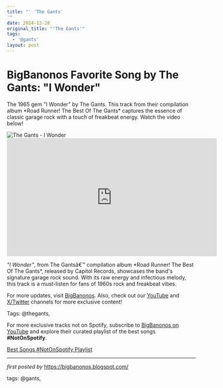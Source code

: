 ```yaml
---
title: "' 'The Gants'
'"
date: 2024-12-28
original_title: "'The Gants'"
tags:
  - '@gants'
layout: post
---
```

<!-- Title of the Post -->
<h1 >BigBanonos Favorite Song by The Gants: "I Wonder"</h1> <!-- Introductory Text -->
<p >The 1965 gem "I Wonder" by The Gants. This track from their compilation album *Road Runner! The Best Of The Gants* captures the essence of classic garage rock with a touch of freakbeat energy. Watch the video below!</p> <!-- Featured Image -->
<div > <img src="https://i.scdn.co/image/ab67616d0000b273ec854b8a5e58d955975eaf4a" alt="The Gants - I Wonder" />
</div> <!-- YouTube Video Embed -->
<div > <iframe width="560" height="315" src="https://www.youtube.com/embed/t--ktY1Kgx4" frameborder="0" allowfullscreen></iframe>
</div> <!-- Song Information -->
<div > <p><em>"I Wonder"</em>, from The Gantsâ€™ compilation album *Road Runner! The Best Of The Gants*, released by Capitol Records, showcases the band's signature garage rock sound. With its raw energy and infectious melody, this track is a must-listen for fans of 1960s rock and freakbeat vibes.</p>
</div> <!-- Footer Links -->
<div > <p>For more updates, visit <a href="https://bigbanonos.blogspot.com/" target="_blank">BigBanonos</a>. Also, check out our <a href="https://www.youtube.com/@BigBanonos" target="_blank">YouTube</a> and <a href="https://x.com/bigbanonos" target="_blank">X/Twitter</a> channels for more exclusive content!</p>
</div> <!-- Tags -->
<p >Tags: @thegants,</p>


<!--Subscribe and Playlist Links-->
<div>
    <p>For more exclusive tracks not on Spotify, subscribe to <a href="https://www.youtube.com/@BigBanonos" target="_blank">BigBanonos on YouTube</a> and explore their curated playlist of the best songs <strong>#NotOnSpotify</strong>.</p>
    <p><a href="https://www.youtube.com/playlist?list=PLtuNtuTatqI0kFahUCbtbfenC_ET5O_tr" target="_blank">Best Songs #NotOnSpotify Playlist<br /></a></p></div>

<hr />

<p><em>first posted by</em> <a href="https://bigbanonos.blogspot.com/" rel="noopener" target="_new">https://bigbanonos.blogspot.com/</a></p>

<p>tags: @gants,</p>
